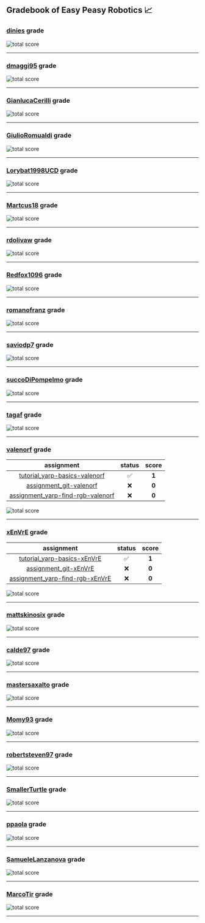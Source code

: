 ## Gradebook of Easy Peasy Robotics :chart_with_upwards_trend:

### [**dinies**](https://github.com/dinies) grade

![total score](https://img.shields.io/badge/total_score-0-orange.svg?style=flat-square)

---


### [**dmaggi95**](https://github.com/dmaggi95) grade

![total score](https://img.shields.io/badge/total_score-0-orange.svg?style=flat-square)

---


### [**GianlucaCerilli**](https://github.com/GianlucaCerilli) grade

![total score](https://img.shields.io/badge/total_score-0-orange.svg?style=flat-square)

---


### [**GiulioRomualdi**](https://github.com/GiulioRomualdi) grade

![total score](https://img.shields.io/badge/total_score-0-orange.svg?style=flat-square)

---


### [**Lorybat1998UCD**](https://github.com/Lorybat1998UCD) grade

![total score](https://img.shields.io/badge/total_score-0-orange.svg?style=flat-square)

---


### [**Martcus18**](https://github.com/Martcus18) grade

![total score](https://img.shields.io/badge/total_score-0-orange.svg?style=flat-square)

---


### [**rdolivaw**](https://github.com/rdolivaw) grade

![total score](https://img.shields.io/badge/total_score-0-orange.svg?style=flat-square)

---


### [**Redfox1096**](https://github.com/Redfox1096) grade

![total score](https://img.shields.io/badge/total_score-0-orange.svg?style=flat-square)

---


### [**romanofranz**](https://github.com/romanofranz) grade

![total score](https://img.shields.io/badge/total_score-0-orange.svg?style=flat-square)

---


### [**saviodp7**](https://github.com/saviodp7) grade

![total score](https://img.shields.io/badge/total_score-0-orange.svg?style=flat-square)

---


### [**succoDiPompelmo**](https://github.com/succoDiPompelmo) grade

![total score](https://img.shields.io/badge/total_score-0-orange.svg?style=flat-square)

---


### [**tagaf**](https://github.com/tagaf) grade

![total score](https://img.shields.io/badge/total_score-0-orange.svg?style=flat-square)

---


### [**valenorf**](https://github.com/valenorf) grade

| assignment | status | score |
|    :--:    |  :--:  | :--:  |
| [tutorial_yarp-basics-valenorf](https://github.com/easy-peasy-robotics/tutorial_yarp-basics-valenorf) | :white_check_mark: | **1** |
| [assignment_git-valenorf](https://github.com/easy-peasy-robotics/assignment_git-valenorf) | :x: | **0** |
| [assignment_yarp-find-rgb-valenorf](https://github.com/easy-peasy-robotics/assignment_yarp-find-rgb-valenorf) | :x: | **0** |

![total score](https://img.shields.io/badge/total_score-1-brightgreen.svg?style=flat-square)

---


### [**xEnVrE**](https://github.com/xEnVrE) grade

| assignment | status | score |
|    :--:    |  :--:  | :--:  |
| [tutorial_yarp-basics-xEnVrE](https://github.com/easy-peasy-robotics/tutorial_yarp-basics-xEnVrE) | :white_check_mark: | **1** |
| [assignment_git-xEnVrE](https://github.com/easy-peasy-robotics/assignment_git-xEnVrE) | :x: | **0** |
| [assignment_yarp-find-rgb-xEnVrE](https://github.com/easy-peasy-robotics/assignment_yarp-find-rgb-xEnVrE) | :x: | **0** |

![total score](https://img.shields.io/badge/total_score-1-brightgreen.svg?style=flat-square)

---


### [**mattskinosix**](https://github.com/mattskinosix) grade

![total score](https://img.shields.io/badge/total_score-0-orange.svg?style=flat-square)

---


### [**calde97**](https://github.com/calde97) grade

![total score](https://img.shields.io/badge/total_score-0-orange.svg?style=flat-square)

---


### [**mastersaxalto**](https://github.com/mastersaxalto) grade

![total score](https://img.shields.io/badge/total_score-0-orange.svg?style=flat-square)

---


### [**Momy93**](https://github.com/Momy93) grade

![total score](https://img.shields.io/badge/total_score-0-orange.svg?style=flat-square)

---


### [**robertsteven97**](https://github.com/robertsteven97) grade

![total score](https://img.shields.io/badge/total_score-0-orange.svg?style=flat-square)

---


### [**SmallerTurtle**](https://github.com/SmallerTurtle) grade

![total score](https://img.shields.io/badge/total_score-0-orange.svg?style=flat-square)

---


### [**ppaola**](https://github.com/ppaola) grade

![total score](https://img.shields.io/badge/total_score-0-orange.svg?style=flat-square)

---


### [**SamueleLanzanova**](https://github.com/SamueleLanzanova) grade

![total score](https://img.shields.io/badge/total_score-0-orange.svg?style=flat-square)

---


### [**MarcoTir**](https://github.com/MarcoTir) grade

![total score](https://img.shields.io/badge/total_score-0-orange.svg?style=flat-square)

---

